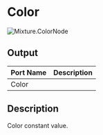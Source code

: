 # Color
![Mixture.ColorNode](../../images/Mixture.ColorNode.png)

## Output
Port Name | Description
--- | ---
Color | 

## Description
Color constant value.

